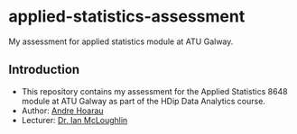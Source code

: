 # applied-statistics-assessment
My assessment for applied statistics module at ATU Galway.
## Introduction
* This repository contains my assessment for the Applied Statistics 8648 module at ATU Galway as part of the HDip Data Analytics course.
* Author: [Andre Hoarau]("https://github.com/AndreHoarau")
* Lecturer: [Dr. Ian McLoughlin]("https://github.com/ianmcloughlin")